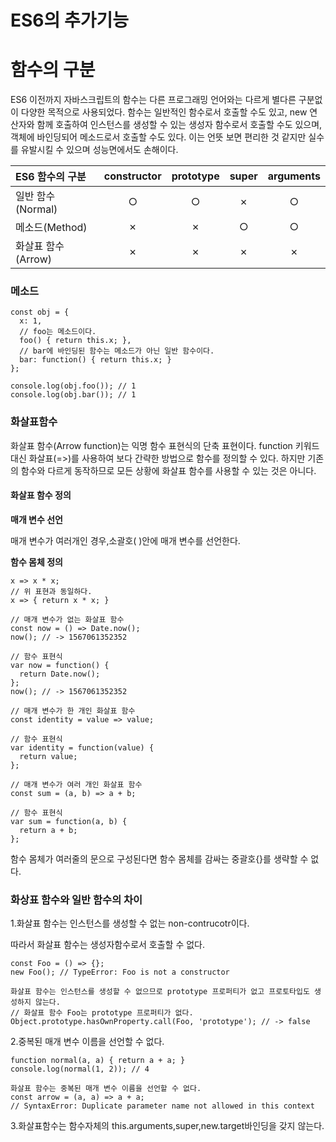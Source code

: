 # ES6의 추가기능



# 함수의 구분

 ES6 이전까지 자바스크립트의 함수는 다른 프로그래밍 언어와는 다르게 별다른 구분없이 다양한 목적으로 사용되었다. 함수는 일반적인 함수로서 호출할 수도 있고, new 연산자와 함께 호출하여 인스턴스를 생성할 수 있는 생성자 함수로서 호출할 수도 있으며, 객체에 바인딩되어 메소드로서 호출할 수도 있다. 이는 언뜻 보면 편리한 것 같지만 실수를 유발시킬 수 있으며 성능면에서도 손해이다. 

| ES6 함수의 구분    | constructor | prototype | super | arguments |
| :----------------- | :---------: | :-------: | :---: | :-------: |
| 일반 함수(Normal)  |      ○      |     ○     |   ✗   |     ○     |
| 메소드(Method)     |      ✗      |     ✗     |   ○   |     ○     |
| 화살표 함수(Arrow) |      ✗      |     ✗     |   ✗   |     ✗     |

### 메소드

```
const obj = {
  x: 1,
  // foo는 메소드이다.
  foo() { return this.x; },
  // bar에 바인딩된 함수는 메소드가 아닌 일반 함수이다.
  bar: function() { return this.x; }
};

console.log(obj.foo()); // 1
console.log(obj.bar()); // 1
```

### 화살표함수

화살표 함수(Arrow function)는 익명 함수 표현식의 단축 표현이다. function 키워드 대신 화살표(=>)를 사용하여 보다 간략한 방법으로 함수를 정의할 수 있다. 하지만 기존의 함수와 다르게 동작하므로 모든 상황에 화살표 함수를 사용할 수 있는 것은 아니다.

#### 화살표 함수 정의

**매개 변수 선언**

매개 변수가 여러개인 경우,소괄호( )안에 매개 변수를 선언한다.

**함수 몸체 정의**

```
x => x * x;
// 위 표현과 동일하다.
x => { return x * x; }

// 매개 변수가 없는 화살표 함수
const now = () => Date.now();
now(); // -> 1567061352352

// 함수 표현식
var now = function() {
  return Date.now();
};
now(); // -> 1567061352352

// 매개 변수가 한 개인 화살표 함수
const identity = value => value;

// 함수 표현식
var identity = function(value) {
  return value;
};

// 매개 변수가 여러 개인 화살표 함수
const sum = (a, b) => a + b;

// 함수 표현식
var sum = function(a, b) {
  return a + b;
};
```

함수 몸체가 여러줄의 문으로 구성된다면 함수 몸체를 감싸는 중괄호{}를 생략할 수 없다.





### 화상표 함수와 일반 함수의 차이

1.화살표 함수는 인스턴스를 생성할 수 없는 non-contrucotr이다.

따라서 화살표 함수는 생성자함수로서 호출할 수 없다.

```
const Foo = () => {};
new Foo(); // TypeError: Foo is not a constructor

화살표 함수는 인스턴스를 생성할 수 없으므로 prototype 프로퍼티가 없고 프로토타입도 생성하지 않는다.
// 화살표 함수 Foo는 prototype 프로퍼티가 없다.
Object.prototype.hasOwnProperty.call(Foo, 'prototype'); // -> false
```

2.중복된 매개 변수 이름을 선언할 수 없다.

```
function normal(a, a) { return a + a; }
console.log(normal(1, 2)); // 4

화살표 함수는 중복된 매개 변수 이름을 선언할 수 없다.
const arrow = (a, a) => a + a;
// SyntaxError: Duplicate parameter name not allowed in this context
```

3.화살표함수는 함수자체의 this.arguments,super,new.target바인딩을 갖지 않는다.

